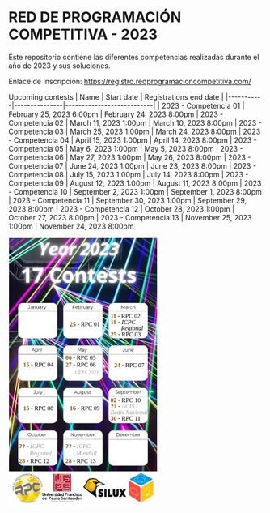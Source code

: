 # RED DE PROGRAMACIÓN COMPETITIVA - 2023
Este repositorio contiene las diferentes competencias realizadas durante el año de 2023 y sus soluciones. 

Enlace de Inscripción: https://registro.redprogramacioncompetitiva.com/

Upcoming contests
|   Name    |   Start date  |   Registrations end date  |
|-----------|---------------|---------------------------|
| 2023 - Competencia 01 | February 25, 2023 6:00pm | February 24, 2023 8:00pm
| 2023 - Competencia 02 | March 11, 2023 1:00pm | March 10, 2023 8:00pm
| 2023 - Competencia 03 | March 25, 2023 1:00pm | March 24, 2023 8:00pm
| 2023 - Competencia 04 | April 15, 2023 1:00pm | April 14, 2023 8:00pm
| 2023 - Competencia 05 | May 6, 2023 1:00pm | May 5, 2023 8:00pm
| 2023 - Competencia 06 | May 27, 2023 1:00pm | May 26, 2023 8:00pm
| 2023 - Competencia 07 | June 24, 2023 1:00pm | June 23, 2023 8:00pm
| 2023 - Competencia 08 | July 15, 2023 1:00pm | July 14, 2023 8:00pm
| 2023 - Competencia 09 | August 12, 2023 1:00pm | August 11, 2023 8:00pm
| 2023 - Competencia 10 | September 2, 2023 1:00pm | September 1, 2023 8:00pm
| 2023 - Competencia 11 | September 30, 2023 1:00pm | September 29, 2023 8:00pm
| 2023 - Competencia 12 | October 28, 2023 1:00pm | October 27, 2023 8:00pm
| 2023 - Competencia 13 | November 25, 2023 1:00pm | November 24, 2023 8:00pm

<img src="año2023.jpg" alt="Calendario RPC - 2023"></img>